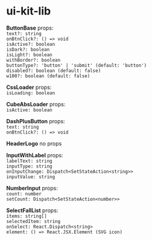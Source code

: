 # ui-kit-lib

**ButtonBase** props:  
`text?: string`  
`onBtnClick?: () => void`  
`isActive?: boolean`  
`isDark?: boolean`  
`isLight?: boolean`  
`withBorder?: boolean`  
`buttonType?: 'button' | 'submit' (default: 'button')`  
`disabled?: boolean (default: false)`  
`w100?: boolean (default: false)`

**CssLoader** props:  
`isLoading: boolean`

**CubeAbsLoader** props:  
`isActive: boolean`

**DashPlusButton** props:  
`text: string`  
`onBtnClick?: () => void`

**HeaderLogo** no props

**InputWithLabel** props:  
`labelText: string`  
`inputType: string`  
`onInputChange: Dispatch<SetStateAction<string>>`  
`inputValue: string`

**NumberInput** props:  
`count: number`  
`setCount: Dispatch<SetStateAction<number>>`

**SelectFallList** props:  
`items: string[]`  
`selectedItem: string`  
`onSelect: React.Dispatch<string>`  
`element: () => React.JSX.Element (SVG icon)`
